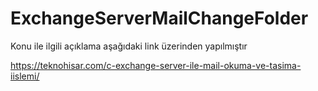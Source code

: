 # ExchangeServerMailChangeFolder


Konu ile ilgili açıklama aşağıdaki link üzerinden yapılmıştır 

https://teknohisar.com/c-exchange-server-ile-mail-okuma-ve-tasima-iislemi/
